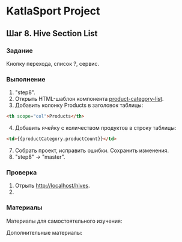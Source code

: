 # KatlaSport Project

## Шаг 8. Hive Section List

### Задание

Кнопку перехода, список ?, сервис.

### Выполнение

1. "step8".
2. Открыть HTML-шаблон компонента [product-category-list](../KatlaSportNg/src/app/product-management/lists/product-category-list.component.html).
3. Добавить колонку Products в заголовок таблицы:

```html
<th scope="col">Products</th>
```

4. Добавить ячейку с количеством продуктов в строку таблицы:

```html
<td>{{productCategory.productCount}}</td>
```

7. Собрать проект, исправить ошибки. Сохранить изменения.
8. "step8" -> "master".

### Проверка

1. Отрыть [http://localhost/hives](http://localhost:4200/hives).
2. 

### Материалы

Материалы для самостоятельного изучения:

Дополнительные материалы:
